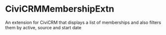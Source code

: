 # CiviCRMMembershipExtn
An extension for CiviCRM that displays a list of memberships and also filters them by active, source and start date
